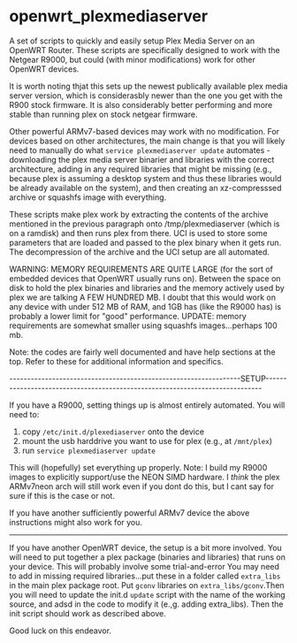 # openwrt_plexmediaserver
A set of scripts to quickly and easily setup Plex Media Server on an OpenWRT Router. These scripts are specifically designed to work with the Netgear R9000, but could (with minor modifications) work for other OpenWRT devices. 

It is worth noting thjat this sets up the newest publically available plex media server version, which is considerasbly newer than the one you get with the R900 stock firmware. It is also considerably better performing and more stable than running plex on stock netgear firmware.

Other powerful ARMv7-based devices may work with no modification. For devices based on other architectures, the main change is that you will likely need to manually do what `service plexmediaserver update` automates - downloading the plex media server binarier and libraries with the correct architecture, adding in any required libraries that might be missing (e.g., because plex is assuming a desktop system and thus these libraries would be already available on the system), and then creating an xz-compresssed archive or squashfs image with everything.

These scripts make plex work by extracting the contents of the archive mentioned in the previous paragraph onto /tmp/plexmediaserver (which is on a ramdisk) and then runs plex from there. UCI is used to store some parameters that are loaded and passed to the plex binary when it gets run. The decompression of the archive and the UCI setup are all automated.

WARNING: MEMORY REQUIREMENTS ARE QUITE LARGE (for the sort of embedded devices that OpenWRT usually runs on). Between the space on disk to hold the plex binaries and libraries and the memory actively used by plex we are talking A FEW HUNDRED MB. I doubt that this would work on any device with under 512 MB of RAM, and 1GB has (like the R9000 has) is probably a lower limit for "good" performance. UPDATE: memory requirements are somewhat smaller using squashfs images...perhaps 100 mb.

Note: the codes are fairly well documented and have help sections at the top. Refer to these for additional information and specifics.

-----------------------------------------------------------------SETUP-----------------------------------------------------------------------------

If you have a R9000, setting things up is almost entirely automated. You will need to:

1. copy `/etc/init.d/plexediaserver` onto the device 
2. mount the usb harddrive you want to use for plex (e.g., at `/mnt/plex`)
3. run `service plexmediaserver update`

This will (hopefully) set everything up properly. Note: I build my R9000 images to explicitly support/use the NEON SIMD hardware. I *think* the plex ARMv7neon arch will still work even if you dont do this, but I cant say for sure if this is the case or not.

If you have another sufficiently powerful ARMv7 device the above instructions might also work for you.

- - - - - - - - - - - - - - - - - - - - - - - - - - - - - - - - - - - - - - - - - - - - 

If you have another OpenWRT device, the setup is a bit more involved. You will need to put together a plex package (binaries and libraries) that runs on your device. This will probably involve some trial-and-error You may need to add in missing required libraries...put these in a folder called `extra_libs` in the main plex package root. Put `gconv` libraries on `extra_libs/gconv`.Then you will need to update the init.d `update` script with the name of the working source, and adsd in the code to modify it (e.,g. adding extra_libs). Then the init script should work as described above.

Good luck on this endeavor.
